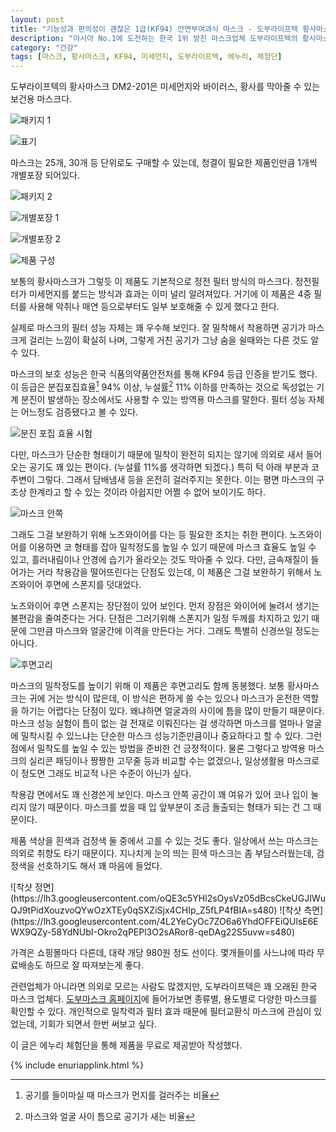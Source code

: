 ```yaml
---
layout: post
title: "기능성과 편의성이 괜찮은 1급(KF94) 안면부여과식 마스크 - 도부라이프텍 황사마스크 DM2-201"
description: "아시아 No.1에 도전하는 한국 1위 방진 마스크업체 도부라이프텍의 황사마스크 DM2-201을 사용해봤다."
category: "건강"
tags: [마스크, 황사마스크, KF94, 미세먼지, 도부라이프텍, 에누리, 체험단]
---
```


도부라이프텍의 황사마스크 DM2-201은
미세먼지와 바이러스, 황사를 막아줄 수 있는 보건용 마스크다.

![패키지 1](https://lh3.googleusercontent.com/oJLL9t5N8XsgFj2ZHNKZUuICfaRE4LO1UrcO54U30WNHFJP3EtYHahIdxrX3M-6GyRuZGPAX4-OhiA=s480)

![표기](https://lh3.googleusercontent.com/7XVCQoZqRVJ1vVergFj3c4NHv1IZ3Q22c4RYEAKH9Pm5bNVcWatazIDuUgQBSBBwGsNhqho9x9v_0Q=w480)

마스크는 25개, 30개 등 단위로도 구매할 수 있는데,
청결이 필요한 제품인만큼 1개씩 개별포장 되어있다.

![패키지 2](https://lh3.googleusercontent.com/6hAK51IG-7pMxXLPc9UeB2i_-Net8cR8Gii82W4nS1A5k8vzXLkh-eKuvhqOYTadNKolPBjBPeGccg=s480)

![개별포장 1](https://lh3.googleusercontent.com/YC3zwFkcr1v6czyuIaKStgSgcj2eZoohhfc1UdHWVS0t0BLKlf4Qc_DeV2MR89XoKDAVn4GLBlzsuA=s480)

![개별포장 2](https://lh3.googleusercontent.com/XcmSVPRLSJX6G6iktI3oHrKJ9Z3k9tefXGLwl5_b0kOyfN3b4Ad_OwKu9LLZluucYBuf6A1PQsLcEQ=s480)

![제품 구성](https://lh3.googleusercontent.com/jvO9xc2Ft9NoeE7EQIyrv-jyvwdx299A3nkW59z_PxrNYZOffxqcvl3RnjMQiTWZ73BOvvlOVJpNzQ=s480)

보통의 황사마스크가 그렇듯 이 제품도 기본적으로 정전 필터 방식의 마스크다.
정전필터가 미세먼지를 붙드는 방식과 효과는 이미 널리 알려져있다.
거기에 이 제품은 4중 필터를 사용해 악취나 매연 등으로부터도 일부 보호해줄 수 있게 했다고 한다.

실제로 마스크의 필터 성능 자체는 꽤 우수해 보인다.
잘 밀착해서 착용하면 공기가 마스크게 걸리는 느낌이 확실히 나며,
그렇게 거친 공기가 그냥 숨을 쉴때와는 다른 것도 알 수 있다.

마스크의 보호 성능은 한국 식품의약품안전처를 통해 KF94 등급 인증을 받기도 했다.
이 등급은 분집포집효율[^1] 94% 이상, 누설률[^2] 11% 이하를 만족하는 것으로
독성없는 기계 분진이 발생하는 장소에서도 사용할 수 있는 방역용 마스크를 말한다.
필터 성능 자체는 어느정도 검증됐다고 볼 수 있다.

[^1]: 공기를 들이마실 때 마스크가 먼지를 걸러주는 비율

[^2]: 마스크와 얼굴 사이 틈으로 공기가 새는 비율

![분진 포집 효율 시험](https://lh3.googleusercontent.com/yfGVZr51pmiRcP1FlYNQUeHKmuOfV17m__to8BxRVdEJY2v4CRXsBVPGInWAuthUHjflBQQgztDBdA=s480)

다만, 마스크가 단순한 형태이기 때문에 밀착이 완전히 되지는 않기에
의외로 새서 들어오는 공기도 꽤 있는 편이다.
(누설률 11%를 생각하면 되겠다.)
특히 턱 아래 부분과 코 주변이 그렇다.
그래서 담배냄새 등을 온전히 걸러주지는 못한다.
이는 평면 마스크의 구조상 한계라고 할 수 있는 것이라 아쉽지만 어쩔 수 없어 보이기도 하다.

![마스크 안쪽](https://lh3.googleusercontent.com/Grv8tBapJ4hKrT39CyEjDZRMkkVoq59gBeBOYxbmJF8DqKBRrhWbF9ehYB3PWHDnvOEuIl6QCmaA1w=s480)

그래도 그걸 보완하기 위해 노즈와이어를 다는 등 필요한 조치는 취한 편이다.
노즈와이어를 이용하면 코 형태를 잡아 밀착정도를 높일 수 있기 때문에 마스크 효율도 높일 수 있고,
흘러내림이나 안경에 습기가 올라오는 것도 막아줄 수 있다.
다만, 금속재질이 들어가는 거라 착용감을 떨어뜨린다는 단점도 있는데,
이 제품은 그걸 보완하기 위해서 노즈와이어 후면에 스폰지를 덧대었다.

노즈와이어 후면 스폰지는 장단점이 있어 보인다.
먼저 장점은 와이어에 눌려서 생기는 불편감을 줄여준다는 거다.
단점은 그러기위해 스폰지가 일정 두께를 차지하고 있기 때문에
그만큼 마스크와 얼굴간에 이격을 만든다는 거다.
그래도 특별히 신경쓰일 정도는 아니다.

![후면고리](https://lh3.googleusercontent.com/GWKYT1iYmuIVZqQsrMNRpcJTBuQwEMtdJnsNb-wpIKw6Q8_MHaRXqhvcDVnKZ8i3RdG4SOYlEuCffw=s480)

마스크의 밀착정도를 높이기 위해 이 제품은 후면고리도 함께 동봉했다.
보통 황사마스크는 귀에 거는 방식이 많은데,
이 방식은 편하게 쓸 수는 있으나 마스크가 온전한 역할을 하기는 어렵다는 단점이 있다.
왜냐하면 얼굴과의 사이에 틈을 많이 만들기 때문이다.
마스크 성능 실험이 틈이 없는 걸 전재로 이뤄진다는 걸 생각하면
마스크를 얼마나 얼굴에 밀착시킬 수 있느냐는 단순한 마스크 성능기준만큼이나 중요하다고 할 수 있다.
그런 점에서 밀착도를 높일 수 있는 방법을 준비한 건 긍정적이다.
물론 그렇다고 방역용 마스크의 실리콘 패딩이나 짱짱한 고무줄 등과 비교할 수는 없겠으나,
일상생활용 마스크로 이 정도면 그래도 비교적 나은 수준이 아닌가 싶다.

착용감 면에서도 꽤 신경쓴게 보인다.
마스크 안쪽 공간이 꽤 여유가 있어 코나 입이 눌리지 않기 때문이다.
마스크를 썼을 때 입 앞부분이 조금 돌출되는 형태가 되는 건 그 때문이다.

제품 색상을 흰색과 검정색 둘 중에서 고를 수 있는 것도 좋다.
일상에서 쓰는 마스크는 의외로 취향도 타기 때문이다.
지나치게 눈의 띄는 흰색 마스크는 좀 부담스러웠는데,
검정색을 선호하기도 해서 꽤 마음에 들었다.

<p class="center" markdown="1">
![착샷 정면](https://lh3.googleusercontent.com/oQE3c5YHl2sOysVz05dBcsCkeUGJIWuQJ9tPidXouzvoQYwOzXTEy0qSXZiSjx4CHIp_Z5fLP4fBIA=s480)
![착샷 측면](https://lh3.googleusercontent.com/4L2YeCyOc7ZO6a6YhdOFFEiQUlsE6EWX9QZy-58YdNUbI-Okro2qPEPl3O2sARor8-qeDAg22S5uvw=s480)
</p>

가격은 쇼핑몰마다 다른데,
대략 개당 980원 정도 선이다.
몇개들이를 사느냐에 따라 무료배송도 하므로 잘 따져보는게 좋다.

관련업체가 아니라면 의외로 모르는 사람도 많겠지만,
도부라이프텍은 꽤 오래된 한국 마스크 업체다.
[도부마스크 홈페이지](http://www.dobumask.co.kr/)에 들어가보면
종류별, 용도별로 다양한 마스크를 확인할 수 있다.
개인적으로 밀착력과 필터 효과 때문에 필터교환식 마스크에 관심이 있었는데,
기회가 되면서 한번 써보고 싶다.



<div class="im im-info">
이 글은 에누리 체험단을 통해 제품을 무료로 제공받아 작성했다.
</div>

{% include enuriapplink.html %}
